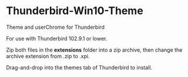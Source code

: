 # Thunderbird-Win10-Theme
Theme and userChrome for Thunderbird

For use with Thunderbird 102.9.1 or lower.

Zip both files in the **extensions** folder into a zip archive, then change the archive extension from .zip to .xpi.

Drag-and-drop into the themes tab of Thunderbird to install.
